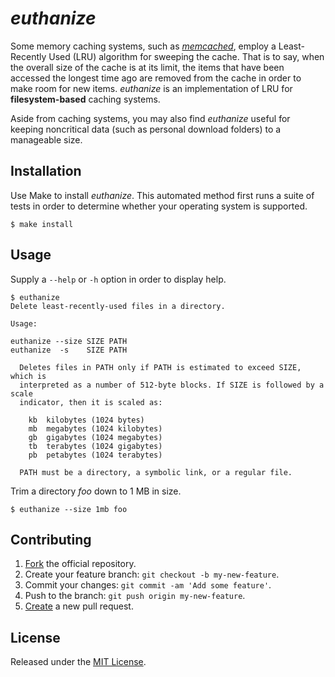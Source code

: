 # _euthanize_

Some memory caching systems, such as [_memcached_][memcached], employ a
Least-Recently Used (LRU) algorithm for sweeping the cache. That is to say, when
the overall size of the cache is at its limit, the items that have been accessed
the longest time ago are removed from the cache in order to make room for new
items. _euthanize_ is an implementation of LRU for **filesystem-based** caching
systems.

Aside from caching systems, you may also find _euthanize_ useful for keeping
noncritical data (such as personal download folders) to a manageable size.

## Installation

Use Make to install _euthanize_. This automated method first runs a suite of
tests in order to determine whether your operating system is supported.

    $ make install

## Usage

Supply a `--help` or `-h` option in order to display help.

    $ euthanize
    Delete least-recently-used files in a directory.

    Usage:

    euthanize --size SIZE PATH
    euthanize  -s    SIZE PATH

      Deletes files in PATH only if PATH is estimated to exceed SIZE, which is
      interpreted as a number of 512-byte blocks. If SIZE is followed by a scale
      indicator, then it is scaled as:

        kb  kilobytes (1024 bytes)
        mb  megabytes (1024 kilobytes)
        gb  gigabytes (1024 megabytes)
        tb  terabytes (1024 gigabytes)
        pb  petabytes (1024 terabytes)

      PATH must be a directory, a symbolic link, or a regular file.

Trim a directory _foo_ down to 1 MB in size.

    $ euthanize --size 1mb foo

## Contributing

1. [Fork][fork-euthanize] the official repository.
2. Create your feature branch: `git checkout -b my-new-feature`.
3. Commit your changes: `git commit -am 'Add some feature'`.
4. Push to the branch: `git push origin my-new-feature`.
5. [Create][compare-euthanize-branches] a new pull request.

## License

Released under the [MIT License][MIT-License].

[memcached]:                  http://www.memcached.org
[fork-euthanize]:             https://github.com/njonsson/euthanize/fork                   "Fork the official repository of ‘euthanize’"
[compare-euthanize-branches]: https://github.com/njonsson/euthanize/compare                "Compare branches of ‘euthanize’ repositories"
[MIT-License]:                https://github.com/njonsson/euthanize/blob/master/License.md "MIT License claim for ‘euthanize’"
